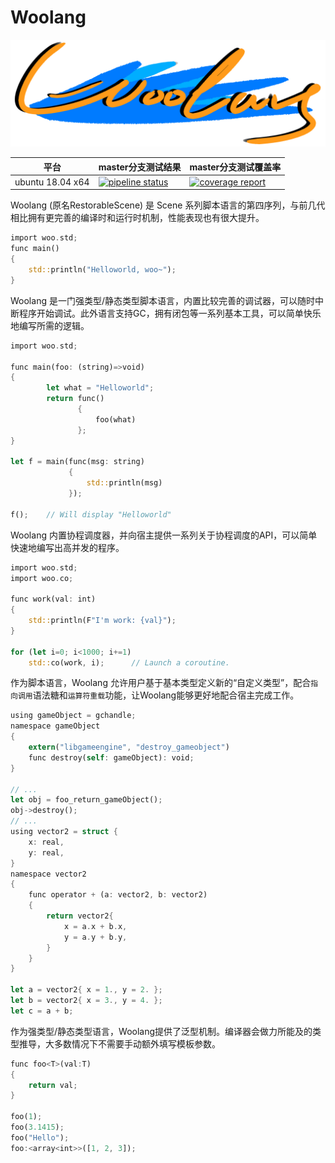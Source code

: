 # Woolang

![logo](image/woolang.png)

|平台|master分支测试结果|master分支测试覆盖率
|------|------|------|
|ubuntu 18.04 x64|[![pipeline status](https://gitlab.cinogama.com/cinogamaproject/woolang/badges/master/pipeline.svg)](https://gitlab.cinogama.com/cinogamaproject/woolang/-/commits/master)|[![coverage report](https://gitlab.cinogama.com/cinogamaproject/woolang/badges/master/coverage.svg)](https://gitlab.cinogama.com/cinogamaproject/woolang/-/commits/master)|

Woolang (原名RestorableScene) 是 Scene 系列脚本语言的第四序列，与前几代相比拥有更完善的编译时和运行时机制，性能表现也有很大提升。

```rs
import woo.std;
func main()
{
    std::println("Helloworld, woo~");
}
```

Woolang 是一门强类型/静态类型脚本语言，内置比较完善的调试器，可以随时中断程序开始调试。此外语言支持GC，拥有闭包等一系列基本工具，可以简单快乐地编写所需的逻辑。

```rs
import woo.std;

func main(foo: (string)=>void)
{
        let what = "Helloworld";
        return func()
               {
                   foo(what) 
               };
}

let f = main(func(msg: string)
             {
                 std::println(msg)
             });

f();    // Will display "Helloworld"
```

Woolang 内置协程调度器，并向宿主提供一系列关于协程调度的API，可以简单快速地编写出高并发的程序。

```rs
import woo.std;
import woo.co;

func work(val: int)
{
    std::println(F"I'm work: {val}");
}

for (let i=0; i<1000; i+=1)
    std::co(work, i);      // Launch a coroutine.
```

作为脚本语言，Woolang 允许用户基于基本类型定义新的“自定义类型”，配合`指向调用`语法糖和`运算符重载`功能，让Woolang能够更好地配合宿主完成工作。

```rs
using gameObject = gchandle;
namespace gameObject
{
    extern("libgameengine", "destroy_gameobject")
    func destroy(self: gameObject): void;
}

// ...
let obj = foo_return_gameObject();
obj->destroy();
// ...
using vector2 = struct {
    x: real,
    y: real,
}
namespace vector2
{
    func operator + (a: vector2, b: vector2)
    {
        return vector2{
            x = a.x + b.x,
            y = a.y + b.y,
        }
    }
}

let a = vector2{ x = 1., y = 2. };
let b = vector2{ x = 3., y = 4. };
let c = a + b;
```

作为强类型/静态类型语言，Woolang提供了泛型机制。编译器会做力所能及的类型推导，大多数情况下不需要手动额外填写模板参数。

```rs
func foo<T>(val:T)
{
    return val;
}

foo(1);
foo(3.1415);
foo("Hello");
foo:<array<int>>([1, 2, 3]);

```

